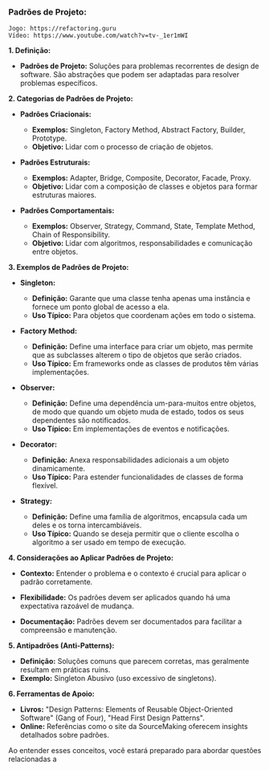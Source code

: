### Padrões de Projeto:

	Jogo: https://refactoring.guru
	Vídeo: https://www.youtube.com/watch?v=tv-_1er1mWI
**1. Definição:**

- **Padrões de Projeto:** Soluções para problemas recorrentes de design de software. São abstrações que podem ser adaptadas para resolver problemas específicos.

**2. Categorias de Padrões de Projeto:**

- **Padrões Criacionais:**
    
    - **Exemplos:** Singleton, Factory Method, Abstract Factory, Builder, Prototype.
    - **Objetivo:** Lidar com o processo de criação de objetos.
- **Padrões Estruturais:**
    
    - **Exemplos:** Adapter, Bridge, Composite, Decorator, Facade, Proxy.
    - **Objetivo:** Lidar com a composição de classes e objetos para formar estruturas maiores.
- **Padrões Comportamentais:**
    
    - **Exemplos:** Observer, Strategy, Command, State, Template Method, Chain of Responsibility.
    - **Objetivo:** Lidar com algoritmos, responsabilidades e comunicação entre objetos.

**3. Exemplos de Padrões de Projeto:**

- **Singleton:**
    
    - **Definição:** Garante que uma classe tenha apenas uma instância e fornece um ponto global de acesso a ela.
    - **Uso Típico:** Para objetos que coordenam ações em todo o sistema.
- **Factory Method:**
    
    - **Definição:** Define uma interface para criar um objeto, mas permite que as subclasses alterem o tipo de objetos que serão criados.
    - **Uso Típico:** Em frameworks onde as classes de produtos têm várias implementações.
- **Observer:**
    
    - **Definição:** Define uma dependência um-para-muitos entre objetos, de modo que quando um objeto muda de estado, todos os seus dependentes são notificados.
    - **Uso Típico:** Em implementações de eventos e notificações.
- **Decorator:**
    
    - **Definição:** Anexa responsabilidades adicionais a um objeto dinamicamente.
    - **Uso Típico:** Para estender funcionalidades de classes de forma flexível.
- **Strategy:**
    
    - **Definição:** Define uma família de algoritmos, encapsula cada um deles e os torna intercambiáveis.
    - **Uso Típico:** Quando se deseja permitir que o cliente escolha o algoritmo a ser usado em tempo de execução.

**4. Considerações ao Aplicar Padrões de Projeto:**

- **Contexto:** Entender o problema e o contexto é crucial para aplicar o padrão corretamente.
    
- **Flexibilidade:** Os padrões devem ser aplicados quando há uma expectativa razoável de mudança.
    
- **Documentação:** Padrões devem ser documentados para facilitar a compreensão e manutenção.
    

**5. Antipadrões (Anti-Patterns):**

- **Definição:** Soluções comuns que parecem corretas, mas geralmente resultam em práticas ruins.
- **Exemplo:** Singleton Abusivo (uso excessivo de singletons).

**6. Ferramentas de Apoio:**

- **Livros:** "Design Patterns: Elements of Reusable Object-Oriented Software" (Gang of Four), "Head First Design Patterns".
- **Online:** Referências como o site da SourceMaking oferecem insights detalhados sobre padrões.

Ao entender esses conceitos, você estará preparado para abordar questões relacionadas a